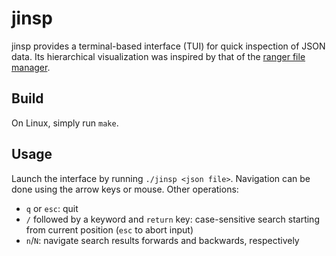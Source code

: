 # jinsp

jinsp provides a terminal-based interface (TUI) for quick inspection of JSON data.
Its hierarchical visualization was inspired by that of the [ranger file manager](https://github.com/ranger/ranger).

## Build

On Linux, simply run `make`.

## Usage

Launch the interface by running `./jinsp <json file>`.
Navigation can be done using the arrow keys or mouse.
Other operations:
* `q` or `esc`: quit
* `/` followed by a keyword and `return` key: case-sensitive search starting from current position (`esc` to abort input)
* `n`/`N`: navigate search results forwards and backwards, respectively

